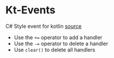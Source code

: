 # Kt-Events
C# Style event for kotlin [source](https://discuss.kotlinlang.org/t/c-style-events/2076)

- Use the `+=` operator to add a handler
- Use the `-=` operator to delete a handler
- Use `clear()` to delete all handlers
